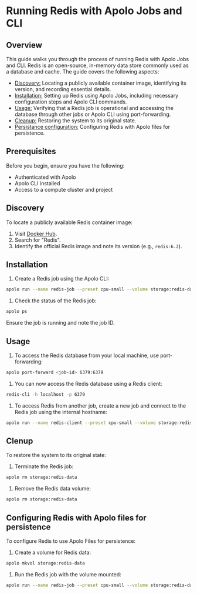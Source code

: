 # Running Redis with Apolo Jobs and CLI

## Overview

This guide walks you through the process of running Redis with Apolo Jobs and CLI. Redis is an open-source, in-memory data store commonly used as a database and cache. The guide covers the following aspects:

- [Discovery:](#discovery) Locating a publicly available container image, identifying its version, and recording essential details.
- [Installation:](#installation) Setting up Redis using Apolo Jobs, including necessary configuration steps and Apolo CLI commands.
- [Usage:](#usage) Verifying that a Redis job is operational and accessing the database through other jobs or Apolo CLI using port-forwarding.
- [Cleanup:](#clenup) Restoring the system to its original state.
- [Persistance configuration:](#configuring-redis-with-apolo-files-for-persistence) Configuring Redis with Apolo files for persistence.


## Prerequisites

Before you begin, ensure you have the following:

- Authenticated with Apolo
- Apolo CLI installed
- Access to a compute cluster and project

## Discovery

To locate a publicly available Redis container image:

1. Visit [Docker Hub](https://hub.docker.com/).
2. Search for "Redis".
3. Identify the official Redis image and note its version (e.g., `redis:6.2`).

## Installation

1. Create a Redis job using the Apolo CLI:

```sh
apolo run --name redis-job --preset cpu-small --volume storage:redis-data:/data:rw redis:6.2 --port 6379
```

1. Check the status of the Redis job:

```sh
apolo ps
```

Ensure the job is running and note the job ID.

## Usage

1. To access the Redis database from your local machine, use port-forwarding:

```sh
apolo port-forward <job-id> 6379:6379
```

1. You can now access the Redis database using a Redis client:

```sh
redis-cli -h localhost -p 6379
```

1. To access Redis from another job, create a new job and connect to the Redis job using the internal hostname:

```sh
apolo run --name redis-client --preset cpu-small --volume storage:redis-data:/data:rw redis:6.2 redis-cli -h redis-job -p 6379
```

## Clenup

To restore the system to its original state:

1. Terminate the Redis job:

```sh
apolo rm storage:redis-data
```

1. Remove the Redis data volume:

```sh
apolo rm storage:redis-data
```

## Configuring Redis with Apolo files for persistence

To configure Redis to use Apolo Files for persistence:

1. Create a volume for Redis data:

```sh
apolo mkvol storage:redis-data
```

1. Run the Redis job with the volume mounted:

```sh
apolo run --name redis-job --preset cpu-small --volume storage:redis-data:/data:rw redis:6.2 --port 6379
```